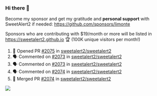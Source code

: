### Hi there 👋

Become my sponsor and get my gratitude and **personal support** with SweetAlert2 if needed: https://github.com/sponsors/limonte

Sponsors who are contributing with $19/month or more will be listed in https://sweetalert2.github.io 🏆 (100K unique visitors per month!)

<!--START_SECTION:activity-->
1. 💪 Opened PR [#2075](https://github.com/sweetalert2/sweetalert2/pull/2075) in [sweetalert2/sweetalert2](https://github.com/sweetalert2/sweetalert2)
2. 🗣 Commented on [#2073](https://github.com/sweetalert2/sweetalert2/issues/2073) in [sweetalert2/sweetalert2](https://github.com/sweetalert2/sweetalert2)
3. 🗣 Commented on [#2073](https://github.com/sweetalert2/sweetalert2/issues/2073) in [sweetalert2/sweetalert2](https://github.com/sweetalert2/sweetalert2)
4. 🗣 Commented on [#2074](https://github.com/sweetalert2/sweetalert2/issues/2074) in [sweetalert2/sweetalert2](https://github.com/sweetalert2/sweetalert2)
5. 🎉 Merged PR [#2074](https://github.com/sweetalert2/sweetalert2/pull/2074) in [sweetalert2/sweetalert2](https://github.com/sweetalert2/sweetalert2)
<!--END_SECTION:activity-->

![](https://github-readme-stats.vercel.app/api?username=limonte&theme=vue&show_icons=true)
